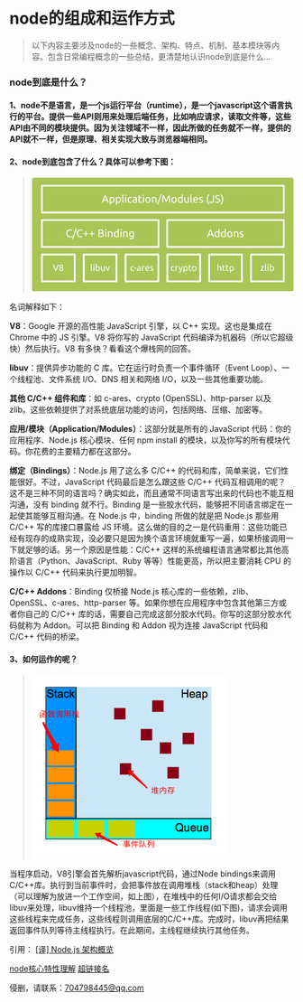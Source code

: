 # node的组成和运作方式

> 以下内容主要涉及node的一些概念、架构、特点、机制、基本模块等内容。包含日常编程概念的一些总结，更清楚地认识node到底是什么...

### node到底是什么？

#### 1、node不是语言，是一个js运行平台（runtime），是一个javascript这个语言执行的平台。提供一些API则用来处理后端任务，比如响应请求，读取文件等，这些API由不同的模块提供。因为关注领域不一样，因此所做的任务就不一样，提供的API就不一样，但是原理、相关实现大致与浏览器端相同。

#### 2、node到底包含了什么？具体可以参考下图：
> ![node的结构组成](../static/imgs/node/node_contain.png "node的结构组成") 

名词解释如下：

**V8**：Google 开源的高性能 JavaScript 引擎，以 C++ 实现。这也是集成在 Chrome 中的 JS 引擎。V8 将你写的 JavaScript 代码编译为机器码（所以它超级快）然后执行。V8 有多快？看看这个爆栈网的回答。   

**libuv**：提供异步功能的 C 库。它在运行时负责一个事件循环（Event Loop）、一个线程池、文件系统 I/O、DNS 相关和网络 I/O，以及一些其他重要功能。

**其他 C/C++ 组件和库**：如 c-ares、crypto (OpenSSL)、http-parser 以及 zlib。这些依赖提供了对系统底层功能的访问，包括网络、压缩、加密等。

**应用/模块（Application/Modules）**：这部分就是所有的 JavaScript 代码：你的应用程序、Node.js 核心模块、任何 npm install 的模块，以及你写的所有模块代码。你花费的主要精力都在这部分。

**绑定（Bindings）**：Node.js 用了这么多 C/C++ 的代码和库，简单来说，它们性能很好。不过，JavaScript 代码最后是怎么跟这些 C/C++ 代码互相调用的呢？这不是三种不同的语言吗？确实如此，而且通常不同语言写出来的代码也不能互相沟通，没有 binding 就不行。Binding 是一些胶水代码，能够把不同语言绑定在一起使其能够互相沟通。在 Node.js 中，binding 所做的就是把 Node.js 那些用 C/C++ 写的库接口暴露给 JS 环境。这么做的目的之一是代码重用：这些功能已经有现存的成熟实现，没必要只是因为换个语言环境就重写一遍，如果桥接调用一下就足够的话。另一个原因是性能：C/C++ 这样的系统编程语言通常都比其他高阶语言（Python、JavaScript、Ruby 等等）性能更高，所以把主要消耗 CPU 的操作以 C/C++ 代码来执行更加明智。

**C/C++ Addons**：Binding 仅桥接 Node.js 核心库的一些依赖，zlib、OpenSSL、c-ares、http-parser 等。如果你想在应用程序中包含其他第三方或者你自己的 C/C++ 库的话，需要自己完成这部分胶水代码。你写的这部分胶水代码就称为 Addon。可以把 Binding 和 Addon 视为连接 JavaScript 代码和 C/C++ 代码的桥梁。 

#### 3、如何运作的呢？
> ![node的各部分协作方式](../static/imgs/node/work.jpg "协作方式")   

当程序启动，V8引擎会首先解析javascript代码，通过Node bindings来调用C/C++库。执行到当前事件时，会把事件放在调用堆栈（stack和heap）处理（可以理解为放进一个工作空间，如上图），在堆栈中的任何I/O请求都会交给libuv来处理，libuv维持一个线程池，里面是一些工作线程(如下图)，请求会调用这些线程来完成任务，这些线程则调用底层的C/C++库。完成时，libuv再把结果返回事件队列等待主线程执行。在此期间，主线程继续执行其他任务。


引用：
[[译] Node.js 架构概览](https://segmentfault.com/a/1190000005892501 "[译] Node.js 架构概览")

[node核心特性理解](http://realtcg.com/2017/10/14/node%E6%A0%B8%E5%BF%83%E7%89%B9%E6%80%A7%E7%90%86%E8%A7%A3/ "超链接title")
[超链接名](超链接地址 "node核心特性理解")

侵删，请联系：<704798445@qq.com>